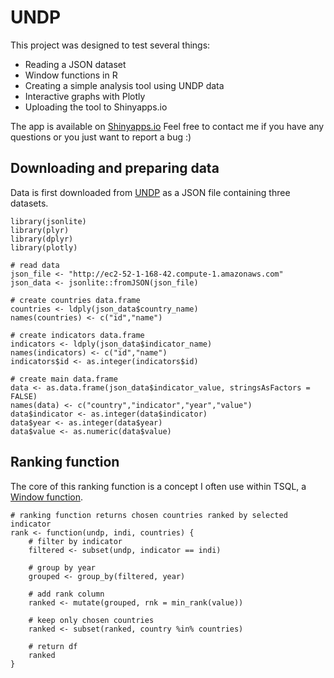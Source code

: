 UNDP
========================================================

This project was designed to test several things:

* Reading a JSON dataset
* Window functions in R
* Creating a simple analysis tool using UNDP data
* Interactive graphs with Plotly
* Uploading the tool to Shinyapps.io

The app is available on [Shinyapps.io](https://frodik.shinyapps.io/UNDP)
Feel free to contact me if you have any questions or you just want to report a bug :)

Downloading and preparing data
----------------------------------------------------------
Data is first downloaded from [UNDP](http://hdr.undp.org/en/data) as a JSON file containing three datasets.
```
library(jsonlite)
library(plyr)
library(dplyr)
library(plotly)

# read data
json_file <- "http://ec2-52-1-168-42.compute-1.amazonaws.com"
json_data <- jsonlite::fromJSON(json_file)

# create countries data.frame
countries <- ldply(json_data$country_name)
names(countries) <- c("id","name")

# create indicators data.frame
indicators <- ldply(json_data$indicator_name)
names(indicators) <- c("id","name")
indicators$id <- as.integer(indicators$id)

# create main data.frame
data <- as.data.frame(json_data$indicator_value, stringsAsFactors = FALSE)
names(data) <- c("country","indicator","year","value")
data$indicator <- as.integer(data$indicator)
data$year <- as.integer(data$year)
data$value <- as.numeric(data$value)
```
Ranking function
----------------------------------------------------------
The core of this ranking function is a concept I often use within TSQL, a [Window function](https://cran.r-project.org/web/packages/dplyr/vignettes/window-functions.html).
```
# ranking function returns chosen countries ranked by selected indicator
rank <- function(undp, indi, countries) {
    # filter by indicator
    filtered <- subset(undp, indicator == indi)
    
    # group by year
    grouped <- group_by(filtered, year)
    
    # add rank column
    ranked <- mutate(grouped, rnk = min_rank(value))        
    
    # keep only chosen countries
    ranked <- subset(ranked, country %in% countries)
    
    # return df
    ranked
}
```
